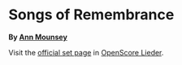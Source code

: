 
# Songs of Remembrance

__By [Ann Mounsey](..)__

Visit the [official set page] in [OpenScore Lieder].

[official set page]: https://musescore.com/openscore-lieder-corpus/sets/5107543
[OpenScore Lieder]: https://musescore.com/openscore-lieder-corpus
